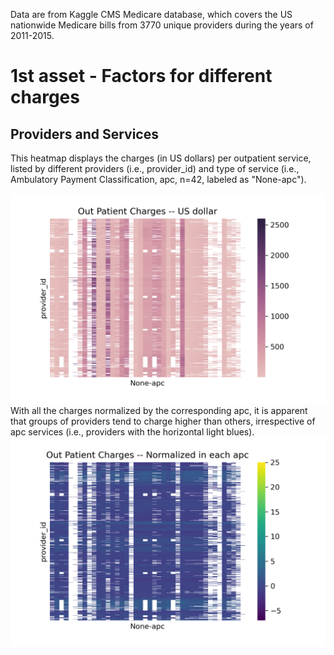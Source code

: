 Data are from Kaggle CMS Medicare database, which covers the US nationwide Medicare bills from 3770 unique providers during the years of 2011-2015. 
# 1st asset - Factors for different charges
## Providers and Services
This heatmap displays the charges (in US dollars) per outpatient service, listed by different providers (i.e., provider_id) and type of service (i.e., Ambulatory Payment Classification, apc, n=42, labeled as "None-apc"). 

![Figure1](OutPatientCharges.png)     
With all the charges normalized by the corresponding apc, it is apparent that groups of providers tend to charge higher than others, irrespective of apc services (i.e., providers with the horizontal light blues).   
![Figure2](OutPatientChargesNorm.png)

